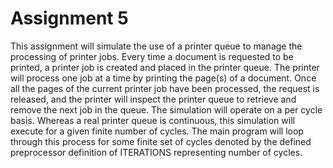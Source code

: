 # Assignment 5

This assignment will simulate the use of a printer queue to manage the processing of printer jobs.
Every time a document is requested to be printed, a printer job is created and placed in the printer queue.
The printer will process one job at a time by printing the page(s) of a document. Once all the pages of the
current printer job have been processed, the request is released, and the printer will inspect the printer
queue to retrieve and remove the next job in the queue.
The simulation will operate on a per cycle basis. Whereas a real printer queue is continuous, this
simulation will execute for a given finite number of cycles.
The main program will loop through this process for some finite set of cycles denoted by the defined
preprocessor definition of ITERATIONS representing number of cycles. 